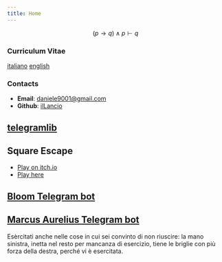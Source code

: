 ```yaml
---
title: Home
---
```

$$
(p \rightarrow q) \land p \vdash q
$$

### Curriculum Vitae

[italiano](cv_ita.pdf) [english](cv_eng.pdf)

### Contacts

- **Email**: <daniele9001@gmail.com>
- **Github**: [ilLancio](https://github.com/ilLancio)

## [telegramlib](https://pypi.org/project/telegramlib/)

## Square Escape

- [Play on itch.io](https://logos-psychagogia.itch.io/square-escape)
- [Play here](Square-Escape/index.html)

## [Bloom Telegram bot](https://t.me/BLOOM_chatbot)

## [Marcus Aurelius Telegram bot](https://t.me/M_Aurelius_bot)

Esèrcitati anche nelle cose in cui sei convinto di non riuscire: la mano sinistra, inetta nel resto per mancanza di esercizio, tiene le briglie con più forza della destra, perché vi è esercitata.

